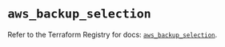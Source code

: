 # `aws_backup_selection`

Refer to the Terraform Registry for docs: [`aws_backup_selection`](https://registry.terraform.io/providers/hashicorp/aws/6.5.0/docs/resources/backup_selection).
